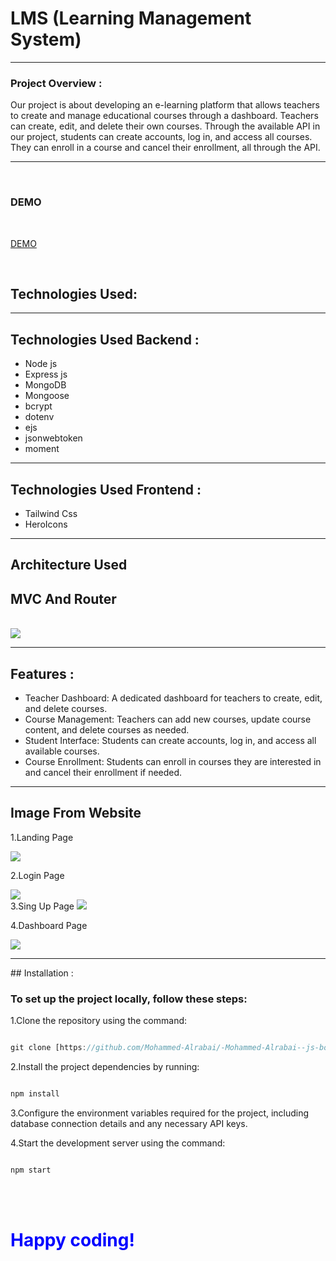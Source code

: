 # LMS (Learning Management System)

<HR/>

### Project Overview :

Our project is about developing an e-learning platform that allows teachers to create and manage educational courses through a dashboard. Teachers can create, edit, and delete their own courses.
Through the available API in our project, students can create accounts, log in, and access all courses. They can enroll in a course and cancel their enrollment, all through the API.

<hr/>
<br>

### DEMO

<BR>
    
[DEMO]([https://example.com](https://learndash-lms-learning-management-system.onrender.com/))
    
<br>

## Technologies Used:

<hr/>

## Technologies Used Backend :

<ul>
<li>Node js
<li>Express js
<li>MongoDB 
<li>Mongoose
<li>bcrypt
<li>dotenv
<li>ejs
<li>jsonwebtoken
<li>moment
</ul>
<hr>

## Technologies Used Frontend :

<ul>
<li>Tailwind Css
<li>HeroIcons
</ul>

<hr>

## Architecture Used

## MVC And Router

<br>
<img src="./public/img/README_IMG_1.png">

<hr>

## Features :

<ul>
<li> Teacher Dashboard: A dedicated dashboard for teachers to create, edit, and delete courses.
<li>Course Management: Teachers can add new courses, update course content, and delete courses as needed.
<li>Student Interface: Students can create accounts, log in, and access all available courses.
<li>Course Enrollment: Students can enroll in courses they are interested in and cancel their enrollment if needed.
</ul>
<hr>

## Image From Website

1.Landing Page
<br>

<img src="./public/img/Screen_website/screencapture-learndash-lms-learning-management-system-onrender-2023-05-25-00_11_51.png">

2.Login Page

<img src='./public/img/Screen_website/screencapture-learndash-lms-learning-management-system-onrender-instructor-login-2023-05-25-00_12_10.png'>

<br>
3.Sing Up Page
<img src='./public/img/Screen_website/screencapture-learndash-lms-learning-management-system-onrender-instructor-signup-2023-05-25-00_12_24.png'>

<br>

4.Dashboard Page

<img src='./public/img/Screen_website/screencapture-learndash-lms-learning-management-system-onrender-instructor-home-2023-05-25-00_13_09.png'>

<hr>
## Installation :

### To set up the project locally, follow these steps:

1.Clone the repository using the command:

```javascript

git clone [https://github.com/Mohammed-Alrabai/-Mohammed-Alrabai--js-bootcamp-backend-final-project]
```

2.Install the project dependencies by running:

```javascript

npm install

```

3.Configure the environment variables required for the project, including database connection details and any necessary API keys.

4.Start the development server using the command:

```javascript

npm start

```

<br>
<br>
<h1 style="color:blue">Happy coding!</h1>
